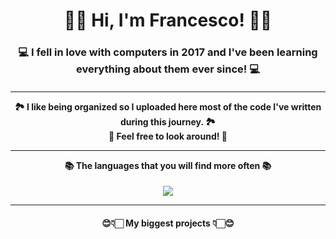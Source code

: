 <h1 align="center">
    👋🏻 Hi, I'm Francesco! 👋🏻
</h1>
<h3 align="center">
    💻 I fell in love with computers in 2017 and I've been learning everything about them ever since! 💻
</h3>
<h4 align="center">
  <hr />
    🏞️ I like being organized so I uploaded here most of the code I've written during this journey. 🏞️
    </br>
    🤠 Feel free to look around! 🤠
<hr />
    📚 The languages that you will find more often 📚
</h4>
<div align="center">
    <picture>
        <source srcset="https://github-readme-stats-b3xul.vercel.app/api/top-langs/?username=b3xul&layout=compact&langs_count=8&theme=dark&hide_title=true" media="(prefers-color-scheme: dark)" />
        <source srcset="https://github-readme-stats-b3xul.vercel.app/api/top-langs/?username=b3xul&layout=compact&langs_count=8&hide_title=true" media="(prefers-color-scheme: light), (prefers-color-scheme: no-preference)" />
        <img src="https://github-readme-stats-b3xul.vercel.app/api/top-langs/?username=b3xul&layout=compact&langs_count=8&hide_title=true" />
    </picture>
</div>
<hr />
<h4 align="center">
    😊👇🏻 My biggest projects 👇🏻😊
</h4>

